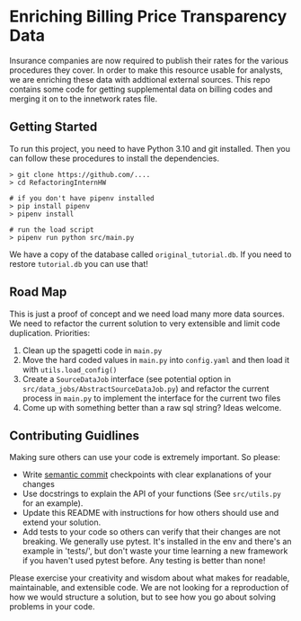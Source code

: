 # Enriching Billing Price Transparency Data

Insurance companies are now required to publish their rates for the various procedures they cover.
In order to make this resource usable for analysts, we are enriching these data with
addtional external sources. This repo contains some code for getting supplemental data on 
billing codes and merging it on to the innetwork rates file.

## Getting Started

To run this project, you need to have Python 3.10 and git installed. Then you can follow these procedures
to install the dependencies.
```
> git clone https://github.com/....
> cd RefactoringInternHW

# if you don't have pipenv installed
> pip install pipenv
> pipenv install

# run the load script
> pipenv run python src/main.py 
```

We have a copy of the database called `original_tutorial.db`. If you need to restore `tutorial.db` you can use that!


## Road Map

This is just a proof of concept and we need load many more data sources. We need to refactor
the current solution to very extensible and limit code duplication. Priorities:

1. Clean up the spagetti code in `main.py`
2. Move the hard coded values in `main.py` into `config.yaml` and then load it with `utils.load_config()`
3. Create a `SourceDataJob` interface (see potential option in `src/data_jobs/AbstractSourceDataJob.py`) and
refactor the current process in `main.py` to implement the interface for the current two files
4. Come up with something better than a raw sql string? Ideas welcome.

## Contributing Guidlines
Making sure others can use your code is extremely important. So please:
* Write [semantic commit](https://sparkbox.com/foundry/semantic_commit_messages) checkpoints 
with clear explanations of your changes
* Use docstrings to explain the API of your functions (See `src/utils.py` for an example). 
* Update this README with instructions for how others should use and extend your solution.
* Add tests to your code so others can verify that their changes are not breaking. 
We generally use pytest. It's installed in the env and there's an example in 'tests/', but
don't waste your time learning a new framework if you haven't used pytest before. Any testing
is better than none!

Please exercise your creativity and wisdom about what makes for readable, maintainable, and 
extensible code. We are not looking for a reproduction of how we would structure a solution, 
but to see how you go about solving problems in your code. 
